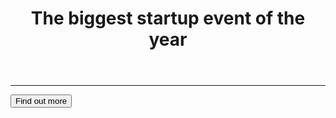 <!DOCTYPE html>
<html>

<head>
  <title>Startup</title>
  <!-- Required meta tags -->
  <meta charset="utf-8">
  <meta name="viewport" content="width=device-width, initial-scale=1, shrink-to-fit=no">

  <!-- Google Fonts -->
  <link href="https://fonts.googleapis.com/css?family=Montserrat" rel="stylesheet">

  <!-- Bootstrap CSS from a CDN. -->
  <link rel="stylesheet" href="https://stackpath.bootstrapcdn.com/bootstrap/4.3.1/css/bootstrap.min.css"
    integrity="sha384-ggOyR0iXCbMQv3Xipma34MD+dH/1fQ784/j6cY/iJTQUOhcWr7x9JvoRxT2MZw1T" crossorigin="anonymous">
  <!-- My own stylesheet -->
  <link rel="stylesheet" type="text/css" href="style.css">
</head>

<body>
  <div class="container d-flex align-items-center h-100">
    <div class="row">
      <header class="text-center col-12">
        <h1 class="text-uppercase"><strong>The biggest startup event of the year</strong></h1>
      </header>
      <div class="buffer col-12"></div>
      <section class="text-center col-12">
        <hr>
        <a href="https://mailchi.mp/e13adc6ebb9b/landingpageztm">
          <button class="btn btn-primary btn-xl">Find out more
          </button>
        </a>
      </section>
    </div>
  </div>
</body>

</html>